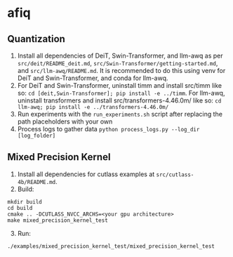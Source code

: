 # afiq

## Quantization
1. Install all dependencies of DeiT, Swin-Transformer, and llm-awq as per `src/deit/README_deit.md`, `src/Swin-Transformer/getting-started.md`, and `src/llm-awq/README.md`. It is recommended to do this using venv for DeiT and Swin-Transformer, and conda for llm-awq.
2. For DeiT and Swin-Transformer, uninstall timm and install src/timm like so: `cd [deit,Swin-Transformer]; pip install -e ../timm`.
For llm-awq, uninstall transformers and install src/transformers-4.46.0m/ like so: `cd llm-awq; pip install -e ../transformers-4.46.0m/`
3. Run experiments with the `run_experiments.sh` script after replacing the path placeholders with your own
4. Process logs to gather data `python process_logs.py --log_dir [log_folder]`

## Mixed Precision Kernel
1. Install all dependencies for cutlass examples at `src/cutlass-4b/README.md`.
2. Build:
```
mkdir build
cd build
cmake .. -DCUTLASS_NVCC_ARCHS=<your gpu architecture>
make mixed_precision_kernel_test
```
3. Run:
```
./examples/mixed_precision_kernel_test/mixed_precision_kernel_test
```
